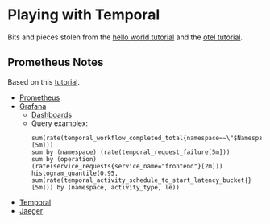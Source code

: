 # Playing with Temporal

Bits and pieces stolen from the [hello world tutorial](https://learn.temporal.io/getting_started/go/hello_world_in_go/) and the [otel tutorial](https://opentelemetry.io/docs/instrumentation/go/getting-started/).

## Prometheus Notes

Based on this [tutorial](https://docs.temporal.io/kb/prometheus-grafana-setup).

- [Prometheus](http://localhost:9090/)
- [Grafana](http://localhost:8085/)
    - [Dashboards](https://github.com/temporalio/dashboards)
    - Query examplex:
        ```promql
        sum(rate(temporal_workflow_completed_total{namespace=~\"$Namespace\"}[5m]))
        sum by (namespace) (rate(temporal_request_failure[5m]))
        sum by (operation) (rate(service_requests{service_name="frontend"}[2m]))
        histogram_quantile(0.95, sum(rate(temporal_activity_schedule_to_start_latency_bucket{}[5m])) by (namespace, activity_type, le))
        ```
- [Temporal](http://localhost:8080/)
- [Jaeger](http://localhost:16686/)